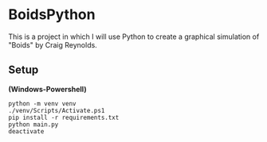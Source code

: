 # BoidsPython
This is a project in which I will use Python to create a graphical simulation of "Boids" by Craig Reynolds.


## Setup

**(Windows-Powershell)**

```shell
python -m venv venv
./venv/Scripts/Activate.ps1
pip install -r requirements.txt
python main.py
deactivate
```
